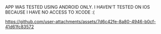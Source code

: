
APP WAS TESTED USING ANDROID ONLY. I HAVEN'T TESTED ON IOS BECAUSE I HAVE NO ACCESS TO XCODE :(



https://github.com/user-attachments/assets/7d6c42fe-8a80-4946-b0cf-41d61fc83572




